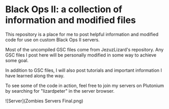 # Black Ops II: a collection of information and modified files
This repository is a place for me to post helpful information and modified code for use on custom Black Ops II servers.

Most of the uncompiled GSC files come from JezuzLizard's repository. Any GSC files I post here will be personally modified in some way to achieve some goal.

In addition to GSC files, I will also post tutorials and important information I have learned along the way.

To see some of the code in action, feel free to join my servers on Plutonium by searching for "lizardpeter" in the server browser.

![Server](Zombies Servers Final.png)
